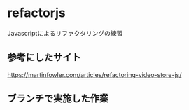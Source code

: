 # refactorjs
Javascriptによるリファクタリングの練習

## 参考にしたサイト

https://martinfowler.com/articles/refactoring-video-store-js/

## ブランチで実施した作業

